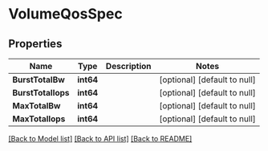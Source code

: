 # VolumeQosSpec

## Properties
Name | Type | Description | Notes
------------ | ------------- | ------------- | -------------
**BurstTotalBw** | **int64** |  | [optional] [default to null]
**BurstTotalIops** | **int64** |  | [optional] [default to null]
**MaxTotalBw** | **int64** |  | [optional] [default to null]
**MaxTotalIops** | **int64** |  | [optional] [default to null]

[[Back to Model list]](../README.md#documentation-for-models) [[Back to API list]](../README.md#documentation-for-api-endpoints) [[Back to README]](../README.md)


